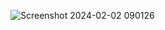 ![Screenshot 2024-02-02 090126](https://github.com/HananHIssa/mangcoding-Store/assets/120738154/bb18d199-7cd7-4b41-b128-c4ca2a2345d9)
